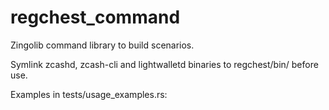 # regchest_command

Zingolib command library to build scenarios. 

Symlink zcashd, zcash-cli and lightwalletd binaries to regchest/bin/ before use.

Examples in tests/usage_examples.rs:
